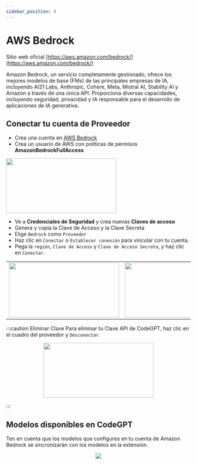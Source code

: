 ```yaml
---
sidebar_position: 9
---
```


# AWS Bedrock

Sitio web oficial [https://aws.amazon.com/bedrock/](https://aws.amazon.com/bedrock/)

Amazon Bedrock, un servicio completamente gestionado, ofrece los mejores modelos de base (FMs) de las principales empresas de IA, incluyendo AI21 Labs, Anthropic, Cohere, Meta, Mistral AI, Stability AI y Amazon a través de una única API. Proporciona diversas capacidades, incluyendo seguridad, privacidad y IA responsable para el desarrollo de aplicaciones de IA generativa.

## Conectar tu cuenta de Proveedor

- Crea una cuenta en [AWS Bedrock](https://aws.amazon.com/es/console/)
- Crea un usuario de AWS con políticas de permisos **AmazonBedrockFullAccess**

<img width="300" height="150" src="https://github.com/user-attachments/assets/5a5d46d4-6b5c-4a0c-8a08-84b3838a68f7" />

- Ve a **Credenciales de Seguridad** y crea nuevas **Claves de acceso**
- Genera y copia la Clave de Acceso y la Clave Secreta
- Elige `Bedrock` como `Proveedor`
- Haz clic en `Conectar` o `Establecer conexión` para vincular con tu cuenta.
- Pega la `región`, `Clave de Acceso` y `Clave de Acceso Secreta`, y haz clic en `Conectar`.

<table>
  <tr>
    <td align="center">
      <img width="300" height="150" src="https://github.com/user-attachments/assets/18c6ad44-0b08-4e82-9b6a-e59ff5079421" />
    </td>
    <td align="center">
      <img width="300" height="150" src="https://github.com/user-attachments/assets/b4c83952-9fa2-4492-9ce6-d4341cea14aa" />
    </td>
  </tr>
</table>

:::caution Eliminar Clave
Para eliminar tu Clave API de CodeGPT, haz clic en el cuadro del proveedor y `Desconectar`.

<p align="center">
      <img width="300" height="150" src="https://github.com/user-attachments/assets/5b853a55-653e-4da6-ae6b-c90e6fbde98f" />
</p>

:::

## Modelos disponibles en CodeGPT

Ten en cuenta que los modelos que configures en tu cuenta de Amazon Bedrock se sincronizarán con los modelos en la extensión.

<p align="center">
      <img src="https://github.com/davila7/code-gpt-docs/assets/37567214/81d9fb16-159f-424c-b2d0-c513271cc300"/>
</p>
